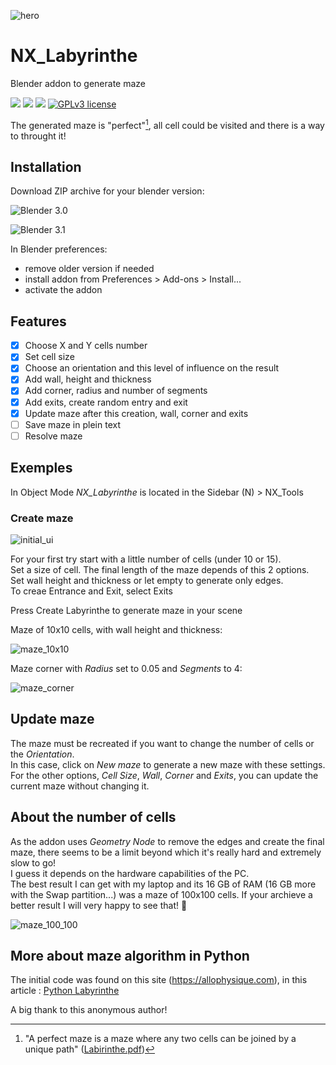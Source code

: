 ![hero](https://user-images.githubusercontent.com/54265936/165161197-500b5c1f-10ab-4022-b643-5320db9dad5e.png)

# NX_Labyrinthe

Blender addon to generate maze

<img src="https://img.shields.io/badge/Blender-3.1.0-green" /> <img src="https://img.shields.io/badge/Python-3.10-blue" /> <img src="https://img.shields.io/badge/Addon-1.1.1-orange" />
[![GPLv3 license](https://img.shields.io/badge/License-GPLv3-blue.svg)](http://perso.crans.org/besson/LICENSE.html)

The generated maze is "perfect"[^1], all cell could be visited and there is a way to throught it!

[^1]: "A perfect maze is a maze where any two cells can be joined by a unique path"
  ([Labirinthe.pdf](https://sancy.iut-clermont.uca.fr/~lafourcade/PAPERS/PDF/labyrinthe.pdf))
  
## Installation
Download ZIP archive for your blender version:

![Blender 3.0](https://github.com/Franck-Demongin/NX_Labyrinthe/releases/tag/v1.0.1)

![Blender 3.1](https://github.com/Franck-Demongin/NX_Labyrinthe/releases/tag/v1.1.1)

In Blender preferences:

- remove older version if needed
- install addon from Preferences > Add-ons > Install...  
- activate the addon

## Features

- [x] Choose X and Y cells number
- [x] Set cell size
- [x] Choose an orientation and this level of influence on the result
- [x] Add wall, height and thickness
- [x] Add corner, radius and number of segments
- [x] Add exits, create random entry and exit
- [x] Update maze after this creation, wall, corner and exits
- [ ] Save maze in plein text
- [ ] Resolve maze      

## Exemples
In Object Mode _NX_Labyrinthe_ is located in the Sidebar (N) > NX_Tools

### Create maze

![initial_ui](https://user-images.githubusercontent.com/54265936/165274651-591e6739-f0bf-4871-913e-d1d96ab0c91f.png)

For your first try start with a little number of cells (under 10 or 15).  
Set a size of cell. The final length of the maze depends of this 2 options.  
Set wall height and thickness or let empty to generate only edges.  
To creae Entrance and Exit, select Exits

Press Create Labyrinthe to generate maze in your scene

Maze of 10x10 cells, with wall height and thickness:

![maze_10x10](https://user-images.githubusercontent.com/54265936/165280708-469876e6-1edd-420e-b680-e941c8eee8a6.png)

Maze corner with _Radius_ set to 0.05 and _Segments_ to 4:

![maze_corner](https://user-images.githubusercontent.com/54265936/165281644-2cbefd77-9848-4e35-bf25-3fa6ac7ba92a.png)

## Update maze
The maze must be recreated if you want to change the number of cells or the _Orientation_.  
In this case, click on _New maze_ to generate a new maze with these settings.
For the other options, _Cell Size_, _Wall_, _Corner_ and _Exits_, you can update the current maze without changing it.

## About the number of cells

As the addon uses _Geometry Node_ to remove the edges and create the final maze, there seems to be a limit beyond which it's really hard and extremely slow to go!  
I guess it depends on the hardware capabilities of the PC.  
The best result I can get with my laptop and its 16 GB of RAM (16 GB more with the Swap partition...) was a maze of 100x100 cells.
If your archieve a better result I will very happy to see that! :slightly_smiling_face:

![maze_100_100](https://user-images.githubusercontent.com/54265936/165292805-1f8da8df-314c-4583-bf77-08e3788891a6.png)

## More about maze algorithm in Python
The initial code was found on this site (https://allophysique.com), in this article : [Python Labyrinthe](https://allophysique.com/posts/python/python-labyrinthe/?fbclid=IwAR16AbrrbUUOEq4dz29jrjJtKWBoOiXBYpjHQGfOd-7hE5XiYik40jmlO-Q)

A big thank to this anonymous author!
